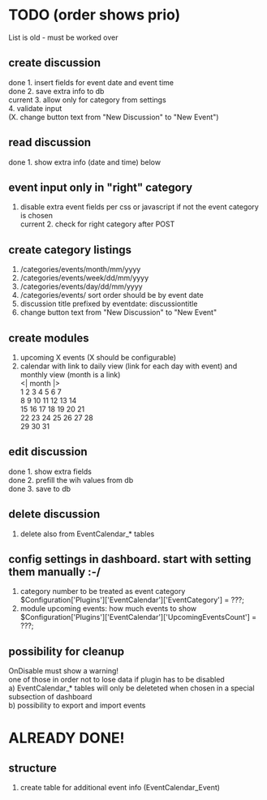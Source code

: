   
# TODO (order shows prio)    
List is old - must be worked over  
  
## create discussion  
done 1. insert fields for event date and event time  
done 2. save extra info to db  
current 3. allow only for category from settings  
4. validate input  
(X. change button text from "New Discussion" to "New Event")  
  
  
  
## read discussion  
done 1. show extra info (date and time) below <div class="Tabs HeadingTabs EventTabs FirstPage">  
  
  
## event input only in "right" category  
1. disable extra event fields per css or javascript if not the event category is chosen  
current 2. check for right category after POST  
  
  
## create category listings   
1. /categories/events/month/mm/yyyy  
2. /categories/events/week/dd/mm/yyyy  
3. /categories/events/day/dd/mm/yyyy  
4. /categories/events/ sort order should be by event date  
5. discussion title prefixed by eventdate: discussiontitle  
6. change button text from "New Discussion" to "New Event"  
  
  
## create modules  
1. upcoming X events (X should be configurable)  
2. calendar with link to daily view (link for each day with event) and monthly view (month is a link)  
<|      month     |>  
 1  2  3  4  5  6  7  
 8  9 10 11 12 13 14  
15 16 17 18 19 20 21  
22 23 24 25 26 27 28  
29 30 31  
  
  
## edit discussion  
done 1. show extra fields  
done 2. prefill the wih values from db  
done 3. save to db  
  
  
## delete discussion  
1. delete also from EventCalendar_* tables  
  
  
## config settings in dashboard. start with setting them manually :-/  
1. category number to be treated as event category  
  $Configuration['Plugins']['EventCalendar']['EventCategory'] = ???;  
2. module upcoming events: how much events to show  
  $Configuration['Plugins']['EventCalendar']['UpcomingEventsCount'] = ???;  
  
  
## possibility for cleanup  
OnDisable must show a warning!  
one of those in order not to lose data if plugin has to be disabled  
a) EventCalendar_* tables will only be deleteted when chosen in a special subsection of dashboard  
b) possibility to export and import events  
  
    
# ALREADY DONE!  
  
## structure  
1. create table for additional event info (EventCalendar_Event)  
  